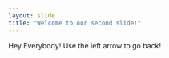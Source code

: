 ```yaml
---
layout: slide
title: "Welcome to our second slide!"
---
```

Hey Everybody!
Use the left arrow to go back!
